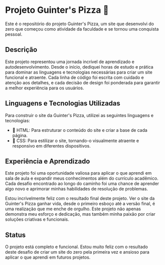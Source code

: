 # Projeto Guinter's Pizza 🍕

Este é o repositório do projeto Guinter's Pizza, um site que desenvolvi do zero que começou como atividade da faculdade e se tornou uma conquista pessoal. 

## Descrição

Este projeto representou uma jornada incrível de aprendizado e autodesenvolvimento. Desde o início, dediquei horas de estudo e prática para dominar as linguagens e tecnologias necessárias para criar um site funcional e atraente. Cada linha de código foi escrita com cuidado e atenção aos detalhes, e cada decisão de design foi ponderada para garantir a melhor experiência para os usuários.

## Linguagens e Tecnologias Utilizadas

Para construir o site da Guinter's Pizza, utilizei as seguintes linguagens e tecnologias:

- 🚀 HTML: Para estruturar o conteúdo do site e criar a base de cada página.
- 🚀 CSS: Para estilizar o site, tornando-o visualmente atraente e responsivo em diferentes dispositivos.

## Experiência e Aprendizado

Este projeto foi uma oportunidade valiosa para aplicar o que aprendi em sala de aula e expandir meus conhecimentos além do currículo acadêmico. Cada desafio encontrado ao longo do caminho foi uma chance de aprender algo novo e aprimorar minhas habilidades de resolução de problemas. 

Estou incrivelmente feliz com o resultado final deste projeto. Ver o site da Guinter's Pizza ganhar vida, desde o primeiro esboço até a versão final, é uma realização que me enche de orgulho. Este projeto não apenas demonstra meu esforço e dedicação, mas também minha paixão por criar soluções criativas e funcionais.

## Status

O projeto está completo e funcional. Estou muito feliz com o resultado deste desafio de criar um site do zero pela primeira vez e ansioso para aplicar o que aprendi em futuros projetos.




